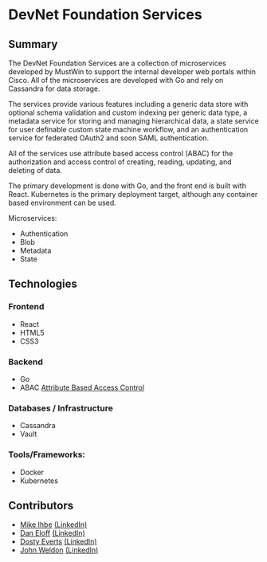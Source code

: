 # DevNet Foundation Services

## Summary

The DevNet Foundation Services are a collection of microservices developed by MustWin to support the internal developer web portals within Cisco.
All of the microservices are developed with Go and rely on Cassandra for data storage.

The services provide various features including a generic data store with optional schema validation and custom indexing per generic data type, a metadata service for storing and managing hierarchical data, a state service for user definable custom state machine workflow, and an authentication service for federated OAuth2 and soon SAML authentication.

All of the services use attribute based access control (ABAC) for the authorization and access control of creating, reading, updating, and deleting of data.

The primary development is done with Go, and the front end is built with React.
Kubernetes is the primary deployment target, although any container based environment can be used.


Microservices:
 - Authentication
 - Blob
 - Metadata
 - State



## Technologies

### Frontend

* React
* HTML5
* CSS3


### Backend

* Go
* ABAC [Attribute Based Access Control](https://en.wikipedia.org/wiki/Attribute-based_access_control)

### Databases / Infrastructure

* Cassandra
* Vault

### Tools/Frameworks:

* Docker
* Kubernetes





## Contributors

 - [Mike Ihbe](https://github.com/mikejihbe) [(LinkedIn)](https://www.linkedin.com/in/mike-ihbe-a356694)
 - [Dan Eloff](https://github.com/eloff) [(LinkedIn)](https://www.linkedin.com/in/daniel-eloff-b0118495)
 - [Dosty Everts](https://github.com/evertsd) [(LinkedIn)](https://www.linkedin.com/in/dosty-everts-2616a678)
 - [John Weldon](https://github.com/johnweldon) [(LinkedIn)](https://www.linkedin.com/in/johnweldon)
